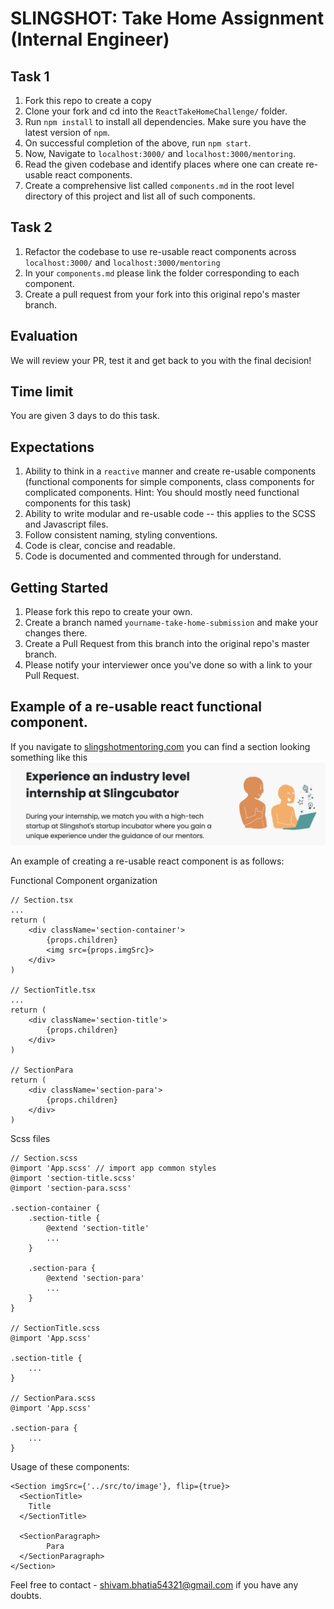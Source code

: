 # SLINGSHOT: Take Home Assignment (Internal Engineer)

## Task 1

1. Fork this repo to create a copy
2. Clone your fork and cd into the `ReactTakeHomeChallenge/` folder. 
3. Run `npm install` to install all dependencies. Make sure you have the latest version of `npm`.
4. On successful completion of the above, run `npm start`.
5. Now, Navigate to `localhost:3000/` and `localhost:3000/mentoring`.
6. Read the given codebase and identify places where one can create re-usable react components.
7. Create a comprehensive list called `components.md` in the root level directory of this project and list all of such components.

## Task 2

1. Refactor the codebase to use re-usable react components across `localhost:3000/` and `localhost:3000/mentoring`
2. In your `components.md` please link the folder corresponding to each component.
3. Create a pull request from your fork into this original repo's master branch. 

## Evaluation 
We will review your PR, test it and get back to you with the final decision!

## Time limit

You are given 3 days to do this task.

## Expectations

1. Ability to think in a `reactive` manner and create re-usable components (functional components for simple components, class components for complicated components. Hint: You should mostly need functional components for this task)
2. Ability to write modular and re-usable code -- this applies to the SCSS and Javascript files.
3. Follow consistent naming, styling conventions.
4. Code is clear, concise and readable.
5. Code is documented and commented through for understand.

## Getting Started

1. Please fork this repo to create your own.
2. Create a branch named `yourname-take-home-submission` and make your changes there.
3. Create a Pull Request from this branch into the original repo's master branch.
4. Please notify your interviewer once you've done so with a link to your Pull Request.

## Example of a re-usable react functional component.

If you navigate to [slingshotmentoring.com](slingshotmentoring.com) you can find a section looking something like this
![Sample React component](./sampleComponent.png)

An example of creating a re-usable react component is as follows:

Functional Component organization

```
// Section.tsx
...
return (
    <div className='section-container'>
        {props.children}
        <img src={props.imgSrc}>
    </div>
)

// SectionTitle.tsx
...
return (
    <div className='section-title'>
        {props.children}
    </div>
)

// SectionPara
return (
    <div className='section-para'>
        {props.children}
    </div>
)
```

Scss files

```
// Section.scss
@import 'App.scss' // import app common styles
@import 'section-title.scss'
@import 'section-para.scss'

.section-container {
    .section-title {
        @extend 'section-title'
        ...
    }

    .section-para {
        @extend 'section-para'
        ...
    }
}

// SectionTitle.scss
@import 'App.scss'

.section-title {
    ...
}

// SectionPara.scss
@import 'App.scss'

.section-para {
    ...
}
```

Usage of these components:

```
<Section imgSrc={'../src/to/image'}, flip={true}>
  <SectionTitle>
	Title
  </SectionTitle>

  <SectionParagraph>
        Para
  </SectionParagraph>
</Section>
```

Feel free to contact - shivam.bhatia54321@gmail.com if you have any doubts.
